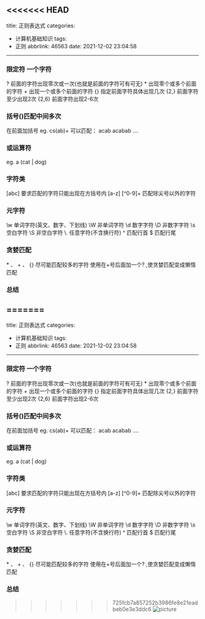 <<<<<<< HEAD
---
title: 正则表达式
categories:
  - 计算机基础知识
tags:
  - 正则
abbrlink: 46563
date: 2021-12-02 23:04:58
---

### 限定符 一个字符
?   前面的字符出现零次或一次(也就是前面的字符可有可无)<!-- more -->
\*   出现零个或多个前面的字符
\+   出现一个或多个前面的字符
    {}  指定前面字符具体出现几次
    {2,}  前面字符至少出现2次
    {2,6} 前面字符出现2-6次

### 括号()匹配中间多次
在前面加括号   eg.   cs(ab)+   可以匹配： acab  acabab ....

### 或运算符
eg.  a (cat | dog)

### 字符类
[abc]      要求匹配的字符只能出现在方括号内
[a-z]
\[^0-9]+     匹配除尖号以外的字符

### 元字符
\w    单词字符(英文、数字、下划线)
\W    非单词字符
\d    数字字符
\D    非数字字符
\s    空白字符
\S    非空白字符
\\.   任意字符(不含换行符)
^     匹配行首
$     匹配行尾

### 贪婪匹配
\* 、 + 、 {} 尽可能匹配较多的字符
使用在+号后面加一个? ,使贪婪匹配变成懒惰匹配

### 总结

=======
---
title: 正则表达式
categories:
  - 计算机基础知识
tags:
  - 正则
abbrlink: 46563
date: 2021-12-02 23:04:58
---

### 限定符 一个字符
?   前面的字符出现零次或一次(也就是前面的字符可有可无)<!-- more -->
\*   出现零个或多个前面的字符
\+   出现一个或多个前面的字符
    {}  指定前面字符具体出现几次
    {2,}  前面字符至少出现2次
    {2,6} 前面字符出现2-6次

### 括号()匹配中间多次
在前面加括号   eg.   cs(ab)+   可以匹配： acab  acabab ....

### 或运算符
eg.  a (cat | dog)

### 字符类
[abc]      要求匹配的字符只能出现在方括号内
[a-z]
\[^0-9]+     匹配除尖号以外的字符

### 元字符
\w    单词字符(英文、数字、下划线)
\W    非单词字符
\d    数字字符
\D    非数字字符
\s    空白字符
\S    非空白字符
\\.   任意字符(不含换行符)
^     匹配行首
$     匹配行尾

### 贪婪匹配
\* 、 + 、 {} 尽可能匹配较多的字符
使用在+号后面加一个? ,使贪婪匹配变成懒惰匹配

### 总结

>>>>>>> 725fcb7a857252b3986fe8e21eadbeb0e3e3ddc6
![picture](/img/zs.jpg)